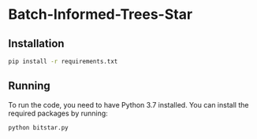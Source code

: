 # Batch-Informed-Trees-Star

## Installation

```bash
pip install -r requirements.txt
```

## Running

To run the code, you need to have Python 3.7 installed. You can install the required packages by running:

```bash
python bitstar.py
```

